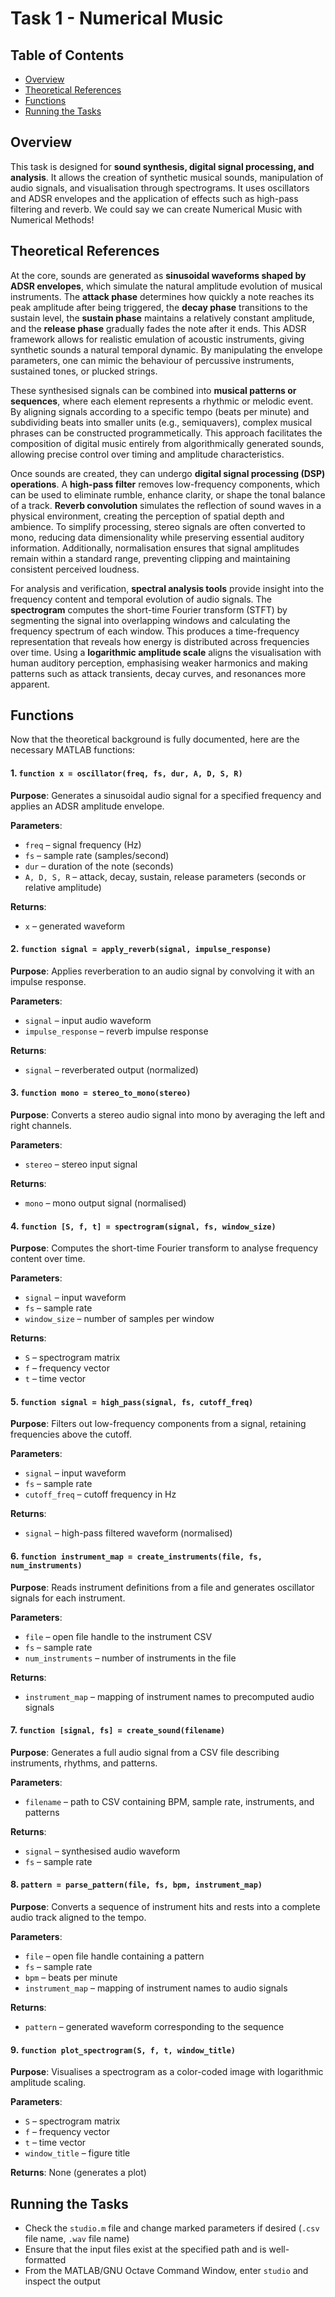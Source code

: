 # Task 1 - Numerical Music

## Table of Contents

- [Overview](#overview)
- [Theoretical References](#theoretical-references)
- [Functions](#functions)
- [Running the Tasks](#running-the-tasks)

## Overview

This task is designed for **sound synthesis, digital signal processing, and analysis**.
It allows the creation of synthetic musical sounds, manipulation of audio signals, and visualisation through spectrograms.
It uses oscillators and ADSR envelopes and the application of effects such as high-pass filtering and reverb.
We could say we can create Numerical Music with Numerical Methods!

## Theoretical References

At the core, sounds are generated as **sinusoidal waveforms shaped by ADSR envelopes**, which simulate the natural amplitude evolution of musical instruments. 
The **attack phase** determines how quickly a note reaches its peak amplitude after being triggered, the **decay phase** transitions to the sustain level, 
the **sustain phase** maintains a relatively constant amplitude, and the **release phase** gradually fades the note after it ends. 
This ADSR framework allows for realistic emulation of acoustic instruments, giving synthetic sounds a natural temporal dynamic. 
By manipulating the envelope parameters, one can mimic the behaviour of percussive instruments, sustained tones, or plucked strings.

These synthesised signals can be combined into **musical patterns or sequences**, where each element represents a rhythmic or melodic event. 
By aligning signals according to a specific tempo (beats per minute) and subdividing beats into smaller units (e.g., semiquavers), complex musical phrases can be constructed programme­tically. 
This approach facilitates the composition of digital music entirely from algorithmically generated sounds, allowing precise control over timing and amplitude characteristics.

Once sounds are created, they can undergo **digital signal processing (DSP) operations**. A **high-pass filter** removes low-frequency components, which can be used to eliminate rumble, enhance clarity, or shape the tonal balance of a track. 
**Reverb convolution** simulates the reflection of sound waves in a physical environment, creating the perception of spatial depth and ambience. 
To simplify processing, stereo signals are often converted to mono, reducing data dimensionality while preserving essential auditory information. 
Additionally, normalisation ensures that signal amplitudes remain within a standard range, preventing clipping and maintaining consistent perceived loudness.

For analysis and verification, **spectral analysis tools** provide insight into the frequency content and temporal evolution of audio signals. 
The **spectrogram** computes the short-time Fourier transform (STFT) by segmenting the signal into overlapping windows and calculating the frequency spectrum of each window. 
This produces a time-frequency representation that reveals how energy is distributed across frequencies over time. 
Using a **logarithmic amplitude scale** aligns the visualisation with human auditory perception, emphasising weaker harmonics and making patterns such as attack transients, decay curves, and resonances more apparent. 

## Functions

Now that the theoretical background is fully documented, here are the necessary MATLAB functions:

#### 1. `function x = oscillator(freq, fs, dur, A, D, S, R)`

**Purpose**: Generates a sinusoidal audio signal for a specified frequency and applies an ADSR amplitude envelope.

**Parameters**:
- `freq` – signal frequency (Hz)
- `fs` – sample rate (samples/second)
- `dur` – duration of the note (seconds)
- `A, D, S, R` – attack, decay, sustain, release parameters (seconds or relative amplitude)

**Returns**:
- `x` – generated waveform

#### 2. `function signal = apply_reverb(signal, impulse_response)`

**Purpose**: Applies reverberation to an audio signal by convolving it with an impulse response.

**Parameters**:
- `signal` – input audio waveform
- `impulse_response` – reverb impulse response

**Returns**:
- `signal` – reverberated output (normalized)

#### 3. `function mono = stereo_to_mono(stereo)`

**Purpose**: Converts a stereo audio signal into mono by averaging the left and right channels.

**Parameters**:
- `stereo` – stereo input signal

**Returns**:
- `mono` – mono output signal (normalised)

#### 4. `function [S, f, t] = spectrogram(signal, fs, window_size)`

**Purpose**: Computes the short-time Fourier transform to analyse frequency content over time.

**Parameters**:
- `signal` – input waveform
- `fs` – sample rate
- `window_size` – number of samples per window

**Returns**:
- `S` – spectrogram matrix
- `f` – frequency vector
- `t` – time vector

#### 5. `function signal = high_pass(signal, fs, cutoff_freq)`

**Purpose**: Filters out low-frequency components from a signal, retaining frequencies above the cutoff.

**Parameters**:
- `signal` – input waveform
- `fs` – sample rate
- `cutoff_freq` – cutoff frequency in Hz

**Returns**:
- `signal` – high-pass filtered waveform (normalised)

#### 6. `function instrument_map = create_instruments(file, fs, num_instruments)`

**Purpose**: Reads instrument definitions from a file and generates oscillator signals for each instrument.

**Parameters**:
- `file` – open file handle to the instrument CSV
- `fs` – sample rate
- `num_instruments` – number of instruments in the file

**Returns**:
- `instrument_map` – mapping of instrument names to precomputed audio signals

#### 7. `function [signal, fs] = create_sound(filename)`

**Purpose**: Generates a full audio signal from a CSV file describing instruments, rhythms, and patterns.

**Parameters**:
- `filename` – path to CSV containing BPM, sample rate, instruments, and patterns

**Returns**:
- `signal` – synthesised audio waveform
- `fs` – sample rate

#### 8. `pattern = parse_pattern(file, fs, bpm, instrument_map)`

**Purpose**: Converts a sequence of instrument hits and rests into a complete audio track aligned to the tempo.

**Parameters**:
- `file` – open file handle containing a pattern
- `fs` – sample rate
- `bpm` – beats per minute
- `instrument_map` – mapping of instrument names to audio signals

**Returns**:
- `pattern` – generated waveform corresponding to the sequence

#### 9. `function plot_spectrogram(S, f, t, window_title)`

**Purpose**: Visualises a spectrogram as a color-coded image with logarithmic amplitude scaling.

**Parameters**:
- `S` – spectrogram matrix
- `f` – frequency vector
- `t` – time vector
- `window_title` – figure title

**Returns**: None (generates a plot)

## Running the Tasks

- Check the `studio.m` file and change marked parameters if desired (`.csv` file name, `.wav` file name)
- Ensure that the input files exist at the specified path and is well-formatted
- From the MATLAB/GNU Octave Command Window, enter `studio` and inspect the output
